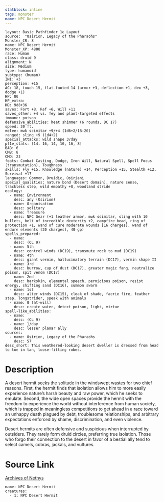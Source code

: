 ```yaml
---
statblock: inline
tags: monster
name: NPC Desert Hermit
---
```

```statblock
layout: Basic Pathfinder 1e Layout
source:  "Osirion, Legacy of the Pharaohs"
Monster_CR: 8
name: NPC Desert Hermit
Monster_XP: 4800
race: Human
class: druid 9
alignment: N
size: Medium
type: humanoid
subtype: (human)
INI: +3
perception: +15
AC: 18, touch 15, flat-footed 14 (armor +3, deflection +1, dex +3, dodge +1)
HP: 80
HP_extra: 
HD: 9d8+36
saves: Fort +8, Ref +6, Will +11
saves_other: +4 vs. fey and plant-targeted effects
immune: poison
defensive_abilities: heat shimmer (6 rounds, DC 17)
speed: 30 ft.
melee: mwk scimitar +9/+4 (1d6+2/18-20)
ranged: sling +9 (1d4+2)
special_attacks: wild shape 3/day
pf1e_stats: [14, 16, 14, 10, 16, 8]
BAB: 6
CMB: 8
CMD: 23
feats: Combat Casting, Dodge, Iron Will, Natural Spell, Spell Focus (transmutation), Toughness
skills: Fly +15, Knowledge (nature) +14, Perception +15, Stealth +12, Survival +17
languages: Common, Druidic, Osiriani
special_qualities: nature bond (Desert domain), nature sense, trackless step, wild empathy +8, woodland stride
ecology:
  - name: Environment
    desc: any (Osirion)
  - name: Organisation
    desc: solitary
  - name: Treasure
    desc: NPC Gear (+1 leather armor, mwk scimitar, sling with 10 bullets, belt of incredible dexterity +2, campfire bead, ring of protection +1, wand of cure moderate wounds [16 charges], wand of endure elements [20 charges], 40 gp)
spells_prepared:
  - name:
    desc: (CL 9)
  - name: 5th
    desc: control winds (DC19), transmute rock to mud (DC19)
  - name: 4th
    desc: giant vermin, hallucinatory terrain (DC17), vermin shape II
  - name: 3rd
    desc: burrow, cup of dust (DC17), greater magic fang, neutralize poison, spit venom (DC17)
  - name: 2nd
    desc: barkskin, elemental speech, pernicious poison, resist energy, shifting sand (DC16), summon swarm
  - name: 1st
    desc: alter winds (DC15), cloak of shade, faerie fire, feather step, longstrider, speak with animals
  - name: 0 (at-will)
    desc: create water, detect poison, light, virtue
spell-like_abilities:
  - name:
    desc: (CL 9)
  - name: 1/day
    desc: lesser planar ally
sources:
  - name: Osirion, Legacy of the Pharaohs
    desc: 57
desc_short: This weathered-looking desert dweller is dressed from head to toe in tan, loose-fitting robes.
```
# Description
A desert hermit seeks the solitude in the windswept wastes for two chief reasons. First, the hermit finds that isolation allows him to more easily experience nature’s harsh beauty and raw power, which he seeks to emulate. Second, the wide open spaces provide the hermit with the freedom to experience the world without interference from human society, which is trapped in meaningless competitions to get ahead in a race toward an unhappy death plagued by debt, troublesome relationships, and arbitrary expectations enforced by shame, discrimination, and even violence.

Desert hermits are often defensive and suspicious when interrupted by outsiders. They rarely form druid circles, preferring true isolation. Those who forgo their connection to the desert in favor of a bestial ally tend to select camels, cobras, jackals, and vultures.
# Source Link
[Archives of Nethys](https://aonprd.com/NPCDisplay.aspx?ItemName=Desert%20Hermit)
```encounter-table
name: NPC Desert Hermit
creatures:
  - 1: NPC Desert Hermit
```
